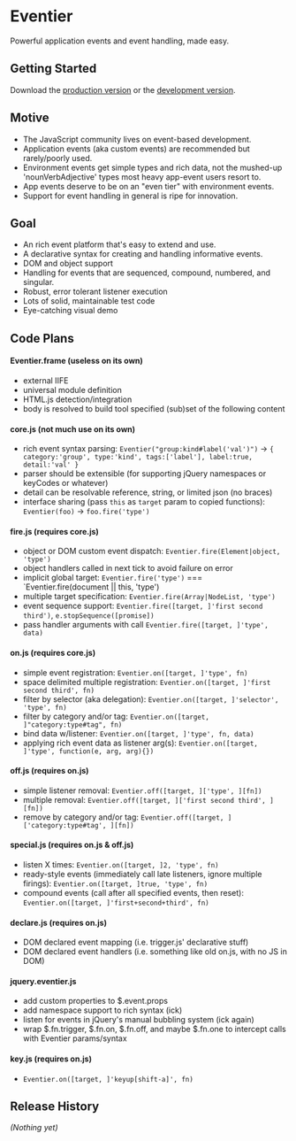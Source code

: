 # Eventier

Powerful application events and event handling, made easy.

## Getting Started
Download the [production version][min] or the [development version][max].

[min]: https://raw.github.com/nbubna/Eventier/master/dist/Eventier.min.js
[max]: https://raw.github.com/nbubna/Eventier/master/dist/Eventier.js

## Motive

* The JavaScript community lives on event-based development.
* Application events (aka custom events) are recommended but rarely/poorly used.
* Environment events get simple types and rich data, not the mushed-up 'nounVerbAdjective' types most heavy app-event users resort to.
* App events deserve to be on an "even tier" with environment events.
* Support for event handling in general is ripe for innovation.

## Goal
* An rich event platform that's easy to extend and use.
* A declarative syntax for creating and handling informative events.
* DOM and object support
* Handling for events that are sequenced, compound, numbered, and singular.
* Robust, error tolerant listener execution
* Lots of solid, maintainable test code
* Eye-catching visual demo

## Code Plans

#### Eventier.frame (useless on its own)
* external IIFE
* universal module definition
* HTML.js detection/integration
* body is resolved to build tool specified (sub)set of the following content

#### core.js (not much use on its own)
* rich event syntax parsing: `Eventier("group:kind#label('val')")` -> `{ category:'group', type:'kind', tags:['label'], label:true, detail:'val' }`
* parser should be extensible (for supporting jQuery namespaces or keyCodes or whatever)
* detail can be resolvable reference, string, or limited json (no braces)
* interface sharing (pass `this` as `target` param to copied functions): `Eventier(foo)` -> `foo.fire('type')`

#### fire.js (requires core.js)
* object or DOM custom event dispatch: `Eventier.fire(Element|object, 'type')`
* object handlers called in next tick to avoid failure on error
* implicit global target: `Eventier.fire('type')` === `Eventier.fire(document || this, 'type')
* multiple target specification: `Eventier.fire(Array|NodeList, 'type')`
* event sequence support: `Eventier.fire([target, ]'first second third')`, `e.stopSequence([promise])`
* pass handler arguments with call `Eventier.fire([target, ]'type', data)`

#### on.js (requires core.js)
* simple event registration: `Eventier.on([target, ]'type', fn)`
* space delimited multiple registration: `Eventier.on([target, ]'first second third', fn)`
* filter by selector (aka delegation): `Eventier.on([target, ]'selector', 'type', fn)`
* filter by category and/or tag: `Eventier.on([target, ]"category:type#tag", fn)`
* bind data w/listener: `Eventier.on([target, ]'type', fn, data)`
* applying rich event data as listener arg(s): `Eventier.on([target, ]'type', function(e, arg, arg){})`

#### off.js (requires on.js)
* simple listener removal: `Eventier.off([target, ]['type', ][fn])`
* multiple removal: `Eventier.off([target, ]['first second third', ][fn])`
* remove by category and/or tag: `Eventier.off([target, ]['category:type#tag', ][fn])`

#### special.js (requires on.js & off.js)
* listen X times: `Eventier.on([target, ]2, 'type', fn)`
* ready-style events (immediately call late listeners, ignore multiple firings): `Eventier.on([target, ]true, 'type', fn)`
* compound events (call after all specified events, then reset): `Eventier.on([target, ]'first+second+third', fn)`

#### declare.js (requires on.js)
* DOM declared event mapping (i.e. trigger.js' declarative stuff)
* DOM declared event handlers (i.e. something like old on.js, with no JS in DOM)

#### jquery.eventier.js
* add custom properties to $.event.props
* add namespace support to rich syntax (ick)
* listen for events in jQuery's manual bubbling system (ick again)
* wrap $.fn.trigger, $.fn.on, $.fn.off, and maybe $.fn.one to intercept calls with Eventier params/syntax

#### key.js (requires on.js)
* `Eventier.on([target, ]'keyup[shift-a]', fn)`


## Release History
_(Nothing yet)_
